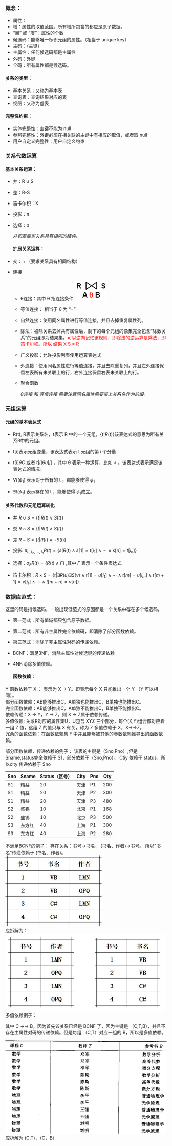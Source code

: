 ### 概念：

- 属性：
- 域：属性的取值范围。所有域所包含的都应是原子数据。
- “目” 或 “度”：属性的个数
- 候选码：能够唯一标识元组的属性。（相当于 unique key）
- 主码：（主键）
- 主属性：任何候选码都是主属性
- 外码：外键
- 全码：所有属性都是候选码。

#### 关系的类型：

- 基本关系：又称为基本表
- 查询表：查询结果对应的表
- 视图：又称为虚表

#### 完整性约束：

- 实体完整性：主键不能为 null
- 参照完整性：外键必须在相关联的主键中有相应的取值，或者取 null
- 用户自定义完整性：用户自定义约束

### 关系代数运算

#### 基本关系运算：

- 并：R ∪ S

- 差：R-S

- 笛卡尔积：X

- 投影：π

- 选择：σ
  
  *并和差要求关系具有相同的结构。*
  
  #### 扩展关系运算：

- 交：∩ （要求关系具有相同结构）

- 连接
  
  - θ连接：其中 θ 指连接条件 ![](img/θ连接.png)
  
  - 等值连接： 相当于 θ 为 “=”
  
  - 自然连接：使用同名属性进行等值连接，并且去掉重复属性列。
  
  - 除法：被除关系去掉共有属性后，剩下的每个元组的像集完全包含“除数关系”的元组即为结果集。<font color='red'>可以逆向记忆该规则，即除法的逆运算是乘法，即笛卡尔积。所以 结果 X S = R</font>
  
  - 广义投影：允许投影列表使用运算表达式
  
  - 外连接：使用同名属性进行等值连接，并且去除重复列，并且左外连接保留左表所有未关联上的行，右外连接保留右表未关联上的行。
  
  - 聚合函数
    
    *θ连接 和 等值连接 需要注意同名属性需要带上关系名作为前缀。*

### 元组运算

#### 元组的基本表达式

- R(t), R表示关系名，t表示 R 中的一个元组，$\{t|R(t)\}$该表达式的意思为所有关系R中的元组。

- t[i]表示元组变量，该表达式表示 t 元组的第 i 个分量

- $t[i] \theta C$ 或者 $t[i] \theta u[j]$ ，其中 θ 表示一种运算，比如 < 。该表达式表示满足该表达式的情况。

- $\forall t(\phi _1)$ 表示对于所有的 t ，都能够使得 $\phi _1$

- $\exists t(\phi _1)$ 表示存在的 t ，能够使得 $\phi _1$成立。

#### 关系代数和元组运算转化

- 并 $R \cup S = \{t|R(t) \lor S(t) \}$

- 交 $R \cap S = \{t|R(t) \land S(t) \}$

- 差 $R - S = \{t|R(t) \land \lnot S(t)\}$

- 投影: $\pi_{i_1,i_2,\cdots,i_n}R(t) = \{s|R(t) \land s[1]=t[i_1] \land \cdots \land s[n]=t[i_n] \}$

- 选择：$\sigma _FR(t)=\{R(t) \land F\}$ ,其中 $F$ 表示一个条件表达式

- 笛卡尔积：$R \times S = \{t|\exists R(u) \exists S(v) \land t[1]=u[i_1] \land \cdots \land t[m]=u[i_m] \land t[m+1]=v[j_1] \land \cdots \land t[m+n]=v[n]\}$

### 数据库范式：

这里的码是指候选码，一般出现低范式的原因都是一个关系中存在多个候选码。

- 第一范式：所有值域都只包含原子数据。

- 第二范式：所有非主属性完全依赖码，即消除了部分函数依赖。

- 第三范式：消除了非主属性对码的传递依赖。

- BCNF：满足3NF，消除主属性对候选键的传递依赖

- 4NF:消除多值依赖。
  
  #### 函数依赖：

Y 函数依赖于 X ： 表示为 X → Y。即表示每个 X 只能推出一个 Y （Y 可以相同）。<br>
部分函数依赖：AB能够推出C，A单独也能推出C，B单独也能推出C。<br>
完全函数依赖：AB能够推出C，A单独不能推出C，B单独不能推出C。<br>
依赖传递：X → Y，Y → Z，则 X → Z属于依赖传递。<br>
多值依赖: 关系R对应的属性集U，U包含 XYZ 三个部分，每个(X,Y)组合都对应着一组 Z 值，这组 Z 的值只与 X 有关，称为 Z 多值依赖于 X，X→→Z。<br>
冗余的函数依赖：在函数依赖集 F 中并且能够被其他的参数依赖推导出的函数依赖。<br>

部分函数依赖，传递依赖的例子：
该表的主键是（Sno,Pno）,但是 Sname,status完全依赖于 S1，部分依赖于（Sno,Pno）。
Ctiy 依赖于 status，所以city 传递依赖于 Sno

| Sno | Sname | Status（区号） | City | Pno | Qty |
| --- | ----- | ---------- | ---- | --- | --- |
| S1  | 精益    | 20         | 天津   | P1  | 200 |
| S1  | 精益    | 20         | 天津   | P2  | 300 |
| S1  | 精益    | 20         | 天津   | P3  | 480 |
| S2  | 盛锡    | 10         | 北京   | P1  | 168 |
| S2  | 盛锡    | 10         | 北京   | P3  | 500 |
| S3  | 东方红   | 40         | 上海   | P1  | 300 |
| S3  | 东方红   | 40         | 上海   | P2  | 280 |

不满足BCNF的例子：
存在关系：书号→书名， (书名、作者)→书号。
所以"书名"传递依赖于 (书名、作者)。<br>
![](img/函数依赖例子1.png)<br>
应拆解为：<br>
![](img/函数依赖例子2.png)<br>
多值依赖例子：<br>

其中 C →→ B，因为首先该关系已经是 BCNF 了，因为主键是 （C,T,B），并且不存在主属性对码的传递依赖。但是每组 （C,T）对应一组的 B，所以是多值依赖。

![](img/函数依赖例子3.png)<br>
应拆解为 (C,T)，（C，B）
